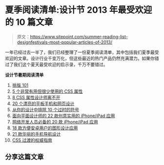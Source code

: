 # 夏季阅读清单:设计节 2013 年最受欢迎的 10 篇文章

> 原文：<https://www.sitepoint.com/summer-reading-list-designfestivals-most-popular-articles-of-2013/>

一年已经过去一半了，我们已经整理了一份夏季阅读清单，其中包括我们夏季最受欢迎的文章。设计行业千变万化，但这些最近的热门产品仍然充满潜力。如果你错过了我们这个夏天最受欢迎的启示录，千万不要错过。

**设计节暑期阅读清单**

1.  [排版 101](https://www.sitepoint.com/typography-101/)
2.  [5 个非常有用但很少使用的 CSS 属性](https://www.sitepoint.com/5-extremely-useful-but-rarely-used-css3-properties/)
3.  [8 CSS 属性设计师离不开](https://www.sitepoint.com/8-css-properties-designers-cant-live-without/)
4.  [20 个漂亮的平板手机和网页设计](https://www.sitepoint.com/20-beautiful-flat-web-and-mobile-designs/)
5.  [从你的设计中排除 10 个过时的符号](https://www.sitepoint.com/10-outdated-symbols-to-exclude-from-your-designs/)
6.  [面向平面设计师的 22 款创意实用的 iPhone/iPad 应用](https://www.sitepoint.com/22-creative-useful-iphone-apps-for-graphic-designers/)
7.  [网络开发人员必备的 20 款 iPhone/iPad 应用](https://www.sitepoint.com/20-essential-iphoneipad-apps-for-web-developers/)
8.  [18 款方便安卓用户的图形设计应用](https://www.sitepoint.com/18-handy-graphic-design-apps-for-android-owners/)
9.  [21 款华丽的手机导航设计](https://www.sitepoint.com/21-gorgeous-mobile-navigation-designs/)
10.  [CSS 过渡的权威指南](https://www.sitepoint.com/the-definitive-guide-to-css-transitions/)

## 分享这篇文章